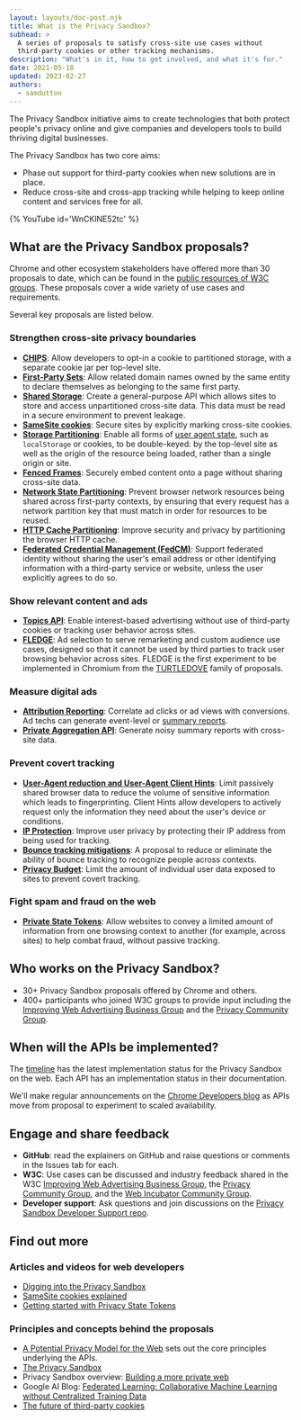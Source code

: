 ```yaml
---
layout: layouts/doc-post.njk
title: What is the Privacy Sandbox?
subhead: >
  A series of proposals to satisfy cross-site use cases without
  third-party cookies or other tracking mechanisms.
description: "What's in it, how to get involved, and what it's for."
date: 2021-05-18
updated: 2023-02-27
authors:
  - samdutton
---
```


The Privacy Sandbox initiative aims to create technologies that both
protect people's privacy online and give companies and developers tools to
build thriving digital businesses.

The Privacy Sandbox has two core aims:

* Phase out support for third-party cookies when new solutions are in place.
* Reduce cross-site and cross-app tracking while helping to keep online content and services free for all.

{% YouTube
	id='WnCKlNE52tc'
%}

## What are the Privacy Sandbox proposals?

Chrome and other ecosystem stakeholders have offered more than 30 proposals to
date, which can be found in the
[public resources of W3C groups](https://github.com/w3c/web-advertising#ideas-and-proposals-links-outside-this-repo).
These proposals cover a wide variety of use cases and requirements.

Several key proposals are listed below.

### Strengthen cross-site privacy boundaries

* [**CHIPS**](/docs/privacy-sandbox/chips/): Allow developers to opt-in a
  cookie to partitioned storage, with a separate cookie jar per top-level site.
* [**First-Party Sets**](/docs/privacy-sandbox/first-party-sets): Allow related
  domain names owned by the same entity to declare themselves as belonging to
  the same first party.
* [**Shared Storage**](/docs/privacy-sandbox/shared-storage/): Create a
  general-purpose API which allows sites to store and access unpartitioned
  cross-site data. This data must be read in a secure environment to prevent leakage.
* [**SameSite cookies**](https://web.dev/samesite-cookies-explained/): Secure
  sites by explicitly marking cross-site cookies.
* [**Storage Partitioning**](https://github.com/privacycg/storage-partitioning):
  Enable all forms of [user agent state](https://github.com/privacycg/storage-partitioning#user-agent-state),
  such as `localStorage` or cookies, to be double-keyed: by the top-level site
  as well as the origin of the resource being loaded, rather than a single
  origin or site.
* [**Fenced Frames**](/docs/privacy-sandbox/fenced-frame): Securely embed content onto a page without sharing cross-site data.
* [**Network State Partitioning**](https://github.com/MattMenke2/Explainer---Partition-Network-State):
  Prevent browser network resources being shared across first-party contexts, by ensuring that every request has a network partition key that must match in order for resources to be reused.
* [**HTTP Cache Partitioning**](/blog/http-cache-partitioning): Improve
  security and privacy by partitioning the browser HTTP cache.
* [**Federated Credential Management (FedCM)**](/docs/privacy-sandbox/fedcm/): Support federated identity without sharing the user's email address or other identifying information with a third-party service or website, unless the user explicitly agrees to do so.

### Show relevant content and ads

* [**Topics API**](/docs/privacy-sandbox/topics): Enable interest-based
  advertising without use of third-party cookies or tracking user behavior
  across sites.
* [**FLEDGE**](/docs/privacy-sandbox/fledge): Ad selection to serve remarketing
  and custom audience use cases, designed so that it cannot be used by third
  parties to track user browsing behavior across sites. FLEDGE is the first
  experiment to be implemented in Chromium from the
  [TURTLEDOVE](https://github.com/WICG/turtledove) family of proposals.

### Measure digital ads

* [**Attribution Reporting**](/docs/privacy-sandbox/attribution-reporting):
  Correlate ad clicks or ad views with conversions. Ad techs can generate
  event-level or [summary reports](/docs/privacy-sandbox/summary-reports).
* [**Private Aggregation API**](/docs/privacy-sandbox/private-aggregation/):
  Generate noisy summary reports with cross-site data.

### Prevent covert tracking

* [**User-Agent reduction and User-Agent Client Hints**](/docs/privacy-sandbox/user-agent/):
  Limit passively shared browser data to reduce the volume of sensitive
  information which leads to fingerprinting. Client Hints allow developers to
  actively request only the information they need about the user's device or
  conditions.
* [**IP Protection**](/docs/privacy-sandbox/ip-protection/): Improve user
  privacy by protecting their IP address from being used for tracking.
* [**Bounce tracking mitigations**](/docs/privacy-sandbox/bounce-tracking-mitigations/):
  A proposal to reduce or eliminate the ability of bounce tracking to recognize
  people across contexts.
* [**Privacy Budget**](/docs/privacy-sandbox/privacy-budget/): Limit the amount
  of individual user data exposed to sites to prevent covert tracking.

### Fight spam and fraud on the web

* [**Private State Tokens**](/docs/privacy-sandbox/trust-tokens): Allow
  websites to convey a limited amount of information from one browsing context
  to another (for example, across sites) to help combat fraud, without passive
  tracking.

## Who works on the Privacy Sandbox?

* 30+ Privacy Sandbox proposals offered by Chrome and others.
* 400+ participants who joined W3C groups to provide input including the
  [Improving Web Advertising Business Group](https://www.w3.org/community/web-adv/participants)
  and the [Privacy Community Group](https://www.w3.org/community/privacycg/participants).

## When will the APIs be implemented?

The [timeline](https://privacysandbox.com/open-web/#the-privacy-sandbox-timeline)
has the latest implementation status for the Privacy Sandbox on the web. Each
API has an implementation status in their documentation.

We'll make regular announcements on the [Chrome Developers blog](/tags/privacy/)
as APIs move from proposal to experiment to scaled availability.

## Engage and share feedback

* **GitHub**: read the explainers on GitHub and raise questions or comments in
  the Issues tab for each.
* **W3C**: Use cases can be discussed and industry feedback shared in the W3C [Improving Web Advertising Business Group](https://www.w3.org/community/web-adv/), the [Privacy Community Group](https://www.w3.org/community/privacycg/participants),
and the [Web Incubator Community Group](https://github.com/WICG).
* **Developer support**: Ask questions and join discussions on the
[Privacy Sandbox Developer Support repo](https://github.com/GoogleChromeLabs/privacy-sandbox-dev-support).

## Find out more

### Articles and videos for web developers

* [Digging into the Privacy Sandbox](https://web.dev/digging-into-the-privacy-sandbox)
* [SameSite cookies explained](https://web.dev/samesite-cookies-explained/)
* [Getting started with Privacy State Tokens](https://web.dev/trust-tokens)

### Principles and concepts behind the proposals

* [A Potential Privacy Model for the Web](https://github.com/michaelkleber/privacy-model)
  sets out the core principles underlying the APIs.
* [The Privacy Sandbox](https://www.chromium.org/Home/chromium-privacy/privacy-sandbox)
* Privacy Sandbox overview: [Building a more private web](https://www.blog.google/products/chrome/building-a-more-private-web/)
* Google AI Blog: [Federated Learning: Collaborative Machine Learning without Centralized Training Data](https://ai.googleblog.com/2017/04/federated-learning-collaborative.html)
* [The future of third-party cookies](https://blog.chromium.org/2019/10/developers-get-ready-for-new.html)
